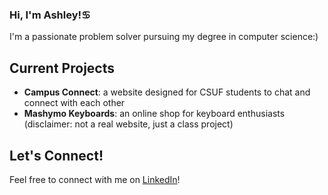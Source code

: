 ### Hi, I'm Ashley!:cancer:

I'm a passionate problem solver pursuing my degree in computer science:)

## Current Projects
- **Campus Connect**: a website designed for CSUF students to chat and connect with each other
- **Mashymo Keyboards**: an online shop for keyboard enthusiasts (disclaimer: not a real website, just a class project)

## Let's Connect!
Feel free to connect with me on [LinkedIn](https://www.linkedin.com/in/ashleykuewa/)! 
<!--
**ashleykuewa/ashleykuewa** is a ✨ _special_ ✨ repository because its `README.md` (this file) appears on your GitHub profile.

Here are some ideas to get you started:

- 🔭 I’m currently working on ...
- 🌱 I’m currently learning ...
- 👯 I’m looking to collaborate on ...
- 🤔 I’m looking for help with ...
- 💬 Ask me about ...
- 📫 How to reach me: ...
- 😄 Pronouns: ...
- ⚡ Fun fact: ...
-->
